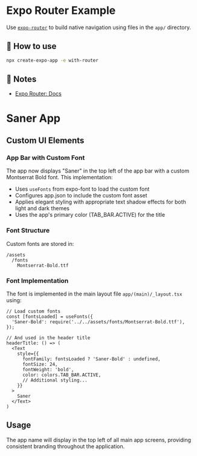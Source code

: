 # Expo Router Example

Use [`expo-router`](https://docs.expo.dev/router/introduction/) to build native navigation using files in the `app/` directory.

## 🚀 How to use

```sh
npx create-expo-app -e with-router
```

## 📝 Notes

- [Expo Router: Docs](https://docs.expo.dev/router/introduction/)

# Saner App

## Custom UI Elements

### App Bar with Custom Font

The app now displays "Saner" in the top left of the app bar with a custom Montserrat Bold font. This implementation:

- Uses `useFonts` from expo-font to load the custom font
- Configures app.json to include the custom font asset
- Applies elegant styling with appropriate text shadow effects for both light and dark themes
- Uses the app's primary color (TAB_BAR.ACTIVE) for the title

### Font Structure

Custom fonts are stored in:
```
/assets
  /fonts
    Montserrat-Bold.ttf
```

### Font Implementation

The font is implemented in the main layout file `app/(main)/_layout.tsx` using:

```tsx
// Load custom fonts
const [fontsLoaded] = useFonts({
  'Saner-Bold': require('../../assets/fonts/Montserrat-Bold.ttf'),
});

// And used in the header title
headerTitle: () => (
  <Text 
    style={{ 
      fontFamily: fontsLoaded ? 'Saner-Bold' : undefined,
      fontSize: 24, 
      fontWeight: 'bold',
      color: colors.TAB_BAR.ACTIVE,
      // Additional styling...
    }}
  >
    Saner
  </Text>
)
```

## Usage

The app name will display in the top left of all main app screens, providing consistent branding throughout the application.
